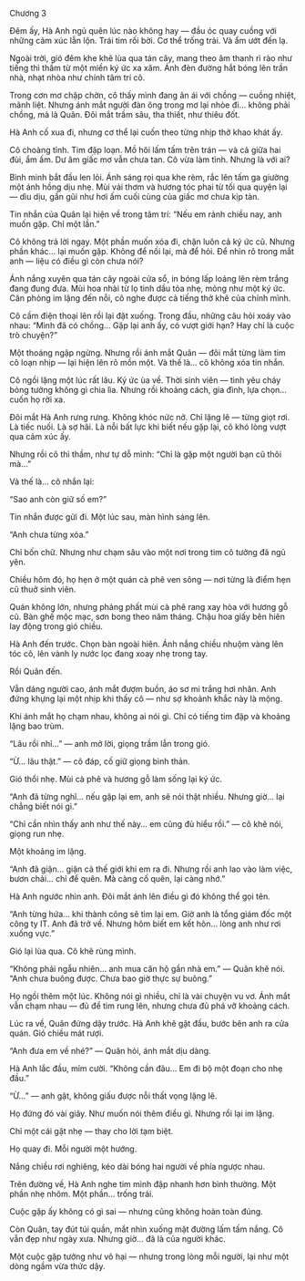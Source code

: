 Chương 3

Đêm ấy, Hà Anh ngủ quên lúc nào không hay — đầu óc quay cuồng với những cảm xúc lẫn lộn. Trái tim rối bời. Cơ thể trống trải. Và ẩm ướt đến lạ.

Ngoài trời, gió đêm khe khẽ lùa qua tán cây, mang theo âm thanh rì rào như tiếng thì thầm từ một miền ký ức xa xăm. Ánh đèn đường hắt bóng lên trần nhà, nhạt nhòa như chính tâm trí cô.

Trong cơn mơ chập chờn, cô thấy mình đang ân ái với chồng — cuồng nhiệt, mãnh liệt. Nhưng ánh mắt người đàn ông trong mơ lại nhòe đi… không phải chồng, mà là Quân. Đôi mắt trầm sâu, tha thiết, như thiêu đốt.

Hà Anh cố xua đi, nhưng cơ thể lại cuốn theo từng nhịp thở khao khát ấy.

Cô choàng tỉnh. Tim đập loạn. Mồ hôi lấm tấm trên trán — và cả giữa hai đùi, ẩm ấm. Dư âm giấc mơ vẫn chưa tan. Cô vừa làm tình. Nhưng là với ai?

Bình minh bắt đầu len lỏi. Ánh sáng rọi qua khe rèm, rắc lên tấm ga giường một ánh hồng dịu nhẹ. Mùi vải thơm và hương tóc phai từ tối qua quyện lại — dìu dịu, gần gũi như hơi ấm cuối cùng của giấc mơ chưa kịp tàn.

Tin nhắn của Quân lại hiện về trong tâm trí: “Nếu em rảnh chiều nay, anh muốn gặp. Chỉ một lần.”

Cô không trả lời ngay. Một phần muốn xóa đi, chặn luôn cả ký ức cũ. Nhưng phần khác… lại muốn gặp. Không để nối lại, mà để hỏi. Để nhìn rõ trong mắt anh — liệu có điều gì còn chưa nói?

Ánh nắng xuyên qua tán cây ngoài cửa sổ, in bóng lấp loáng lên rèm trắng đang đung đưa. Mùi hoa nhài từ lọ tinh dầu tỏa nhẹ, mỏng như một ký ức. Căn phòng im lặng đến nỗi, cô nghe được cả tiếng thở khẽ của chính mình.

Cô cầm điện thoại lên rồi lại đặt xuống. Trong đầu, những câu hỏi xoáy vào nhau: “Mình đã có chồng… Gặp lại anh ấy, có vượt giới hạn? Hay chỉ là cuộc trò chuyện?”

Một thoáng ngập ngừng. Nhưng rồi ánh mắt Quân — đôi mắt từng làm tim cô loạn nhịp — lại hiện lên rõ mồn một. Và thế là… cô không xóa tin nhắn.

Cô ngồi lặng một lúc rất lâu. Ký ức ùa về. Thời sinh viên — tình yêu cháy bỏng tưởng không gì chia lìa. Nhưng rồi khoảng cách, gia đình, lựa chọn… cuốn họ rời xa.

Đôi mắt Hà Anh rưng rưng. Không khóc nức nở. Chỉ lặng lẽ — từng giọt rơi. Là tiếc nuối. Là sợ hãi. Là nỗi bất lực khi biết nếu gặp lại, cô khó lòng vượt qua cảm xúc ấy.

Nhưng rồi cô thì thầm, như tự dỗ mình: “Chỉ là gặp một người bạn cũ thôi mà…”

Và thế là… cô nhắn lại:

“Sao anh còn giữ số em?”

Tin nhắn được gửi đi. Một lúc sau, màn hình sáng lên.

“Anh chưa từng xóa.”

Chỉ bốn chữ. Nhưng như chạm sâu vào một nơi trong tim cô tưởng đã ngủ yên.

Chiều hôm đó, họ hẹn ở một quán cà phê ven sông — nơi từng là điểm hẹn cũ thuở sinh viên.

Quán không lớn, nhưng phảng phất mùi cà phê rang xay hòa với hương gỗ cũ. Bàn ghế mộc mạc, sơn bong theo năm tháng. Chậu hoa giấy bên hiên lay động trong gió chiều.

Hà Anh đến trước. Chọn bàn ngoài hiên. Ánh nắng chiều nhuộm vàng lên tóc cô, lên vành ly nước lọc đang xoay nhẹ trong tay.

Rồi Quân đến.

Vẫn dáng người cao, ánh mắt đượm buồn, áo sơ mi trắng hơi nhăn. Anh đứng khựng lại một nhịp khi thấy cô — như sợ khoảnh khắc này là mộng.

Khi ánh mắt họ chạm nhau, không ai nói gì. Chỉ có tiếng tim đập và khoảng lặng bao trùm.

“Lâu rồi nhỉ…” — anh mở lời, giọng trầm lẫn trong gió.

“Ừ… lâu thật.” — cô đáp, cố giữ giọng bình thản.

Gió thổi nhẹ. Mùi cà phê và hương gỗ làm sống lại ký ức.

“Anh đã từng nghĩ… nếu gặp lại em, anh sẽ nói thật nhiều. Nhưng giờ… lại chẳng biết nói gì.”

“Chỉ cần nhìn thấy anh như thế này… em cũng đủ hiểu rồi.” — cô khẽ nói, giọng run nhẹ.

Một khoảng im lặng.

“Anh đã giận… giận cả thế giới khi em ra đi. Nhưng rồi anh lao vào làm việc, bươn chải… chỉ để quên. Mà càng cố quên, lại càng nhớ.”

Hà Anh ngước nhìn anh. Đôi mắt ánh lên điều gì đó không thể gọi tên.

“Anh từng hứa… khi thành công sẽ tìm lại em. Giờ anh là tổng giám đốc một công ty IT. Anh đã trở về. Nhưng hôm biết em kết hôn… lòng anh như rơi xuống vực.”

Gió lại lùa qua. Cô khẽ rùng mình.

“Không phải ngẫu nhiên… anh mua căn hộ gần nhà em.” — Quân khẽ nói. “Anh chưa buông được. Chưa bao giờ thực sự buông.”

Họ ngồi thêm một lúc. Không nói gì nhiều, chỉ là vài chuyện vu vơ. Ánh mắt vẫn chạm nhau — đủ để tim rung lên, nhưng chưa đủ phá vỡ khoảng cách.

Lúc ra về, Quân đứng dậy trước. Hà Anh khẽ gật đầu, bước bên anh ra cửa quán. Gió chiều mát rượi.

“Anh đưa em về nhé?” — Quân hỏi, ánh mắt dịu dàng.

Hà Anh lắc đầu, mỉm cười. “Không cần đâu… Em đi bộ một đoạn cho nhẹ đầu.”

“Ừ…” — anh gật, không giấu được nỗi thất vọng lặng lẽ.

Họ đứng đó vài giây. Như muốn nói thêm điều gì. Nhưng rồi lại im lặng.

Chỉ một cái gật nhẹ — thay cho lời tạm biệt.

Họ quay đi. Mỗi người một hướng.

Nắng chiều rơi nghiêng, kéo dài bóng hai người về phía ngược nhau.

Trên đường về, Hà Anh nghe tim mình đập nhanh hơn bình thường. Một phần nhẹ nhõm. Một phần… trống trải.

Cuộc gặp ấy không có gì sai — nhưng cũng không hoàn toàn đúng.

Còn Quân, tay đút túi quần, mắt nhìn xuống mặt đường lấm tấm nắng. Cô vẫn đẹp như ngày xưa. Nhưng giờ… đã là của người khác.

Một cuộc gặp tưởng như vô hại — nhưng trong lòng mỗi người, lại như một dòng ngầm vừa thức dậy.

